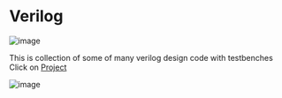 # Verilog
![image](https://github.com/user-attachments/assets/f0ef83bb-f136-406c-9509-ab09a33ea217)


This is collection of some of many verilog design code with testbenches \
Click on [Project](Projects) 



![image](https://github.com/user-attachments/assets/2b2b618e-1308-4ddf-8b0a-2d12fb73c01e)
